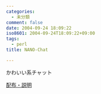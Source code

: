 ```yaml
---
categories:
  - 未分類
comment: false
date: 2004-09-24 18:09:22
iso8601: 2004-09-24T18:09:22+09:00
tags:
  - perl
title: NANO-Chat

---
```


<div class="entry-body">
  <p>かわいい系チャット</p>

  <p><a href="https://www.nqou.net">配布・説明</a></p>
</div>
